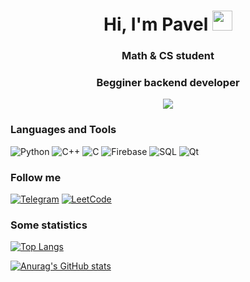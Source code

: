 <h1 align="center">Hi, I'm Pavel 
    <img src="https://github.com/blackcater/blackcater/raw/main/images/Hi.gif" height="32"/>
</h1>
<h3 align="center">Math & CS student</h3>
<h3 align="center"> Begginer backend developer</h3>

<div align="center">
    <img src="https://i.giphy.com/media/v1.Y2lkPTc5MGI3NjExc2s3cjZ1YndhOHkyZWtoaWIwbmM1ejlzZDc3bWF1cDVhN2kyc2dxayZlcD12MV9pbnRlcm5hbF9naWZfYnlfaWQmY3Q9Zw/6CMWn0pl3y96h2iJrY/giphy.gif" />
</div>

### Languages and Tools
![Python](https://img.shields.io/badge/-Python-090909?style=for-the-badge&logo=python&logoColor=FF8C00)
![C++](https://img.shields.io/badge/-C++-090909?style=for-the-badge&logo=C%2b%2b&logoColor=0000CD)
![C](https://img.shields.io/badge/-C-090909?style=for-the-badge&logo=C&logoColor=8A2BE2)
![Firebase](https://img.shields.io/badge/-firebase-090909?style=for-the-badge&logo=firebase&logoColor=F0E68C)
![SQL](https://img.shields.io/badge/-sql-090909?style=for-the-badge&logo=sqlite&logoColor=00FFFF)
![Qt](https://img.shields.io/badge/-qt-090909?style=for-the-badge&logo=qt&logoColor=00FF00)


### Follow me
[![Telegram](https://img.shields.io/badge/-telegram-090909?style=for-the-badge&logo=telegram)](https://t.me/Nep_pasha/)
[![LeetCode](https://img.shields.io/badge/-leetcode-090909?style=for-the-badge&logo=leetcode)](https://leetcode.com/u/GNU_nan0_machine_s0n/)


### Some statistics
[![Top Langs](https://github-readme-stats.vercel.app/api/top-langs/?username=nepavellab)](https://github.com/anuraghazra/github-readme-stats)

[![Anurag's GitHub stats](https://github-readme-stats.vercel.app/api?username=nepavellab)](https://github.com/anuraghazra/github-readme-stats)
